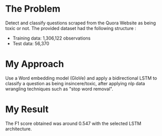 # The Problem
Detect and classify questions scraped from the Quora Website as being toxic or not. The provided dataset had the following structure : 

* Training data: 1,306,122 observations
* Test data: 56,370

# My Approach
Use a Word embedding model (GloVe) and apply a bidirectional LSTM to classify a question as being insincere/toxic, after applying nlp data wrangling techniques such as "stop word removal".

# My Result
The F1 score obtained was around 0.547 with the selected LSTM architecture.

